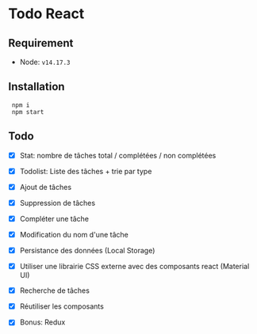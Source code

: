 # Todo React 

## Requirement 

- Node: `v14.17.3`

## Installation

```
 npm i
 npm start
```

## Todo 
- [x] Stat: nombre de tâches total / complétées / non complétées
- [x] Todolist: Liste des tâches + trie par type
- [x] Ajout de tâches
- [x] Suppression de tâches
- [x] Compléter une tâche
- [x] Modification du nom d'une tâche
- [x] Persistance des données (Local Storage)
- [x] Utiliser une librairie CSS externe avec des composants react (Material UI)
- [x] Recherche de tâches
- [x] Réutiliser les composants
- [x] Bonus: Redux


